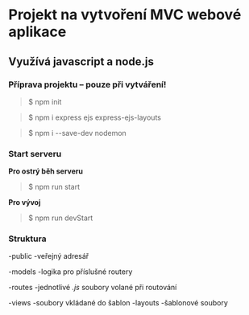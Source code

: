# Projekt na vytvoření MVC webové aplikace
## Využívá javascript a node.js

### Příprava projektu – pouze při vytváření!

>$ npm init

>$ npm i express ejs express-ejs-layouts

>$ npm i --save-dev nodemon

### Start serveru

**Pro ostrý běh serveru**

>$ npm run start 

**Pro vývoj**

>$ npm run devStart

### Struktura

-public
   -veřejný adresář

-models
   -logika pro příslušné routery

-routes
   -jednotlivé *.js* soubory volané při routování

-views
   -soubory vkládané do šablon
   -layouts
      -šablonové soubory

   








